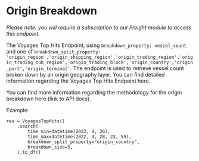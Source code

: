 # Origin Breakdown

_Please note: you will require a subscription to our Freight module to access this endpoint._

The Voyages Top Hits Endpoint, using `breakdown_property: vessel_count` and one of `breakdown_split_property: 'origin_region','origin_shipping_region','origin_trading_region','origin_trading_sub_region','origin_trading_block','origin_country','origin_port','origin_terminal'`. The endpoint is used to retrieve vessel count broken down by an origin geography layer. You can find detailed information regarding the Voyages Top Hits Endpoint here.

You can find more information regarding the methodology for the origin breakdown here (link to API docs).

Example:

```
res = VoyagesTopHits()
    .search(
        time_min=datetime(2022, 4, 26),
        time_max=datetime(2022, 4, 28, 23, 59),
        breakdown_split_property="origin_country",
        breakdown_size=5,
    ).to_df()
```
